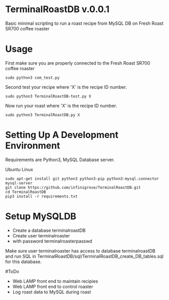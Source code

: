 # TerminalRoastDB v.0.0.1
Basic minimal scripting to run a roast recipe from MySQL DB on Fresh Roast SR700 coffee roaster

# Usage
First make sure you are properly connected to the Fresh Roast SR700 coffee roaster

    sudo python3 com_test.py

Second test your recipe where 'X' is the recipe ID number.

    sudo python3 TerminalRoastDB-test.py X

Now run your roast where 'X' is the recipe ID number.

    sudo python3 TerminalRoastDB.py X

# Setting Up A Development Environment

Requirements are Python3, MySQL Database server.

Ubuntu Linux

    sudo apt-get install git python3 python3-pip python3-mysql.connector mysql-server 
    git clone https://github.com/infinigrove/TerminalRoastDB.git
    cd TerminalRoastDB
    pip3 install -r requirements.txt
    
    
# Setup MySQLDB

- Create a database terminalroastDB
- Create user terminalroaster
- with password terminalroasterpasswd

Make sure user terminalroaster has access to database terminalroastDB and run SQL in TerminalRoastDB/sql/TerminalRoastDB_create_DB_tables.sql for this database.

#ToDo

- Web LAMP front end to maintain recipies
- Web LAMP front end to control roaster
- Log roast data to MySQL during roast
